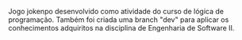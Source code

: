 Jogo jokenpo desenvolvido como atividade do curso de lógica de programação.
Também foi criada uma branch "dev" para aplicar os conhecimentos adquiritos na disciplina de Engenharia de Software II.


